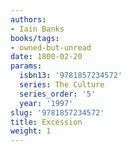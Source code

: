 ```yaml
---
authors:
- Iain Banks
books/tags:
- owned-but-unread
date: 1800-02-20
params:
  isbn13: '9781857234572'
  series: The Culture
  series_order: '5'
  year: '1997'
slug: '9781857234572'
title: Excession
weight: 1
---
```


<!--more-->